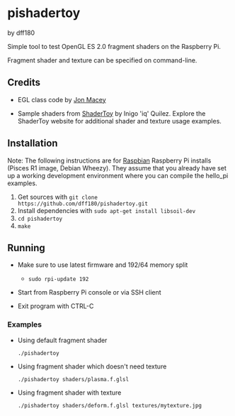pishadertoy
===========
by dff180

Simple tool to test OpenGL ES 2.0 fragment shaders on the Raspberry Pi.

Fragment shader and texture can be specified on command-line.

Credits
-------

* EGL class code by [Jon Macey](http://jonmacey.blogspot.de/2012/06/opengl-es-on-raspberry-pi-pt-3-creating.html)

* Sample shaders from [ShaderToy](http://www.iquilezles.org/apps/shadertoy/) by Inigo 'iq' Quilez. Explore the ShaderToy website for additional shader and texture usage examples.


Installation
------------
Note: The following instructions are for [Raspbian](http://www.raspbian.org/) Raspberry Pi installs (Pisces R1 image, Debian Wheezy).
They assume that you already have set up a working development environment where you can compile the hello\_pi examples.

1. Get sources with `git clone https://github.com/dff180/pishadertoy.git`
2. Install dependencies with `sudo apt-get install libsoil-dev`
3. `cd pishadertoy`
4. `make`

Running
-------
* Make sure to use latest firmware and 192/64 memory split
  * `sudo rpi-update 192`

* Start from Raspberry Pi console or via SSH client 

* Exit program with CTRL-C

### Examples

* Using default fragment shader

    `./pishadertoy`
    
* Using fragment shader which doesn't need texture

    `./pishadertoy shaders/plasma.f.glsl`
    
* Using fragment shader with texture

    `./pishadertoy shaders/deform.f.glsl textures/mytexture.jpg`
    
